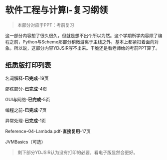 # 软件工程与计算Ⅰ-复习纲领

> 本部分对应于PPT：考前复习

这一部分内容想了很久很久，但就是想不出个所以为然。这个学期所学内容除了编程之前，Python与Scheme那部分稍微游离于主线之外，基本上都紧扣着面向对象。所以说，这部分内容YDJSIR写不出来。干脆还是看老师给的考前PPT算了。

## 纸质版打印列表

名词解释-**已完成**-19页

邵栋部分-**已完成**-4页

GUI与网络-**已完成**-5页

编程之前-**已完成**-7页

异常处理-**已完成**-1页

Reference-04-Lambda.pdf-**直接复用**-17页

JVMBasics（可选）

> 剩下部分YDJSIR认为没有打印的必要，看电子版显然会更好。

